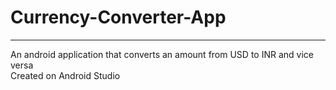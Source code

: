 # Currency-Converter-App
---
An android application that converts an amount from USD to INR and vice versa  
Created on Android Studio
